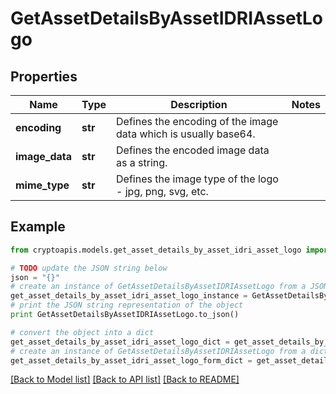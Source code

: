 # GetAssetDetailsByAssetIDRIAssetLogo


## Properties
Name | Type | Description | Notes
------------ | ------------- | ------------- | -------------
**encoding** | **str** | Defines the encoding of the image data which is usually base64. | 
**image_data** | **str** | Defines the encoded image data as a string. | 
**mime_type** | **str** | Defines the image type of the logo - jpg, png, svg, etc. | 

## Example

```python
from cryptoapis.models.get_asset_details_by_asset_idri_asset_logo import GetAssetDetailsByAssetIDRIAssetLogo

# TODO update the JSON string below
json = "{}"
# create an instance of GetAssetDetailsByAssetIDRIAssetLogo from a JSON string
get_asset_details_by_asset_idri_asset_logo_instance = GetAssetDetailsByAssetIDRIAssetLogo.from_json(json)
# print the JSON string representation of the object
print GetAssetDetailsByAssetIDRIAssetLogo.to_json()

# convert the object into a dict
get_asset_details_by_asset_idri_asset_logo_dict = get_asset_details_by_asset_idri_asset_logo_instance.to_dict()
# create an instance of GetAssetDetailsByAssetIDRIAssetLogo from a dict
get_asset_details_by_asset_idri_asset_logo_form_dict = get_asset_details_by_asset_idri_asset_logo.from_dict(get_asset_details_by_asset_idri_asset_logo_dict)
```
[[Back to Model list]](../README.md#documentation-for-models) [[Back to API list]](../README.md#documentation-for-api-endpoints) [[Back to README]](../README.md)


